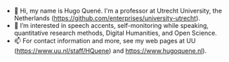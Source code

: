 - 👋 Hi, my name is Hugo Quené. I'm a professor at Utrecht University, the Netherlands (https://github.com/enterprises/university-utrecht).
- 👀 I’m interested in speech accents, self-monitoring while speaking, quantitative research methods, Digital Humanities, and Open Science. 
- 📫 For contact information and more, see my web pages at UU (https://www.uu.nl/staff/HQuene) and https://www.hugoquene.nl). 

<!---
hugoquene/hugoquene is a ✨ special ✨ repository because its `README.md` (this file) appears on your GitHub profile.
You can click the Preview link to take a look at your changes.
--->
